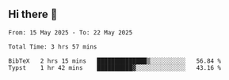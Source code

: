 ## Hi there 👋

<!--
**thethepai/thethepai** is a ✨ _special_ ✨ repository because its `README.md` (this file) appears on your GitHub profile.

Here are some ideas to get you started:

- 🔭 I’m currently working on ...
- 🌱 I’m currently learning ...
- 👯 I’m looking to collaborate on ...
- 🤔 I’m looking for help with ...
- 💬 Ask me about ...
- 📫 How to reach me: ...
- 😄 Pronouns: ...
- ⚡ Fun fact: ...
-->

<!--START_SECTION:waka-->

```txt
From: 15 May 2025 - To: 22 May 2025

Total Time: 3 hrs 57 mins

BibTeX   2 hrs 15 mins   ██████████████▒░░░░░░░░░░   56.84 %
Typst    1 hr 42 mins    ██████████▓░░░░░░░░░░░░░░   43.16 %
```

<!--END_SECTION:waka-->
